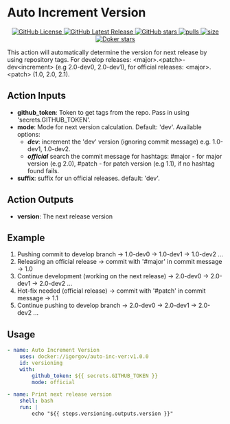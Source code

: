 # Auto Increment Version

<p align="center">
    <a href="https://github.com/IgorGov/auto-inc-ver/blob/main/LICENSE">
        <img alt="GitHub License" src="https://img.shields.io/github/license/IgorGov/auto-inc-ver?logo=GitHub&style=flat-square">
    </a>
    <a href="https://github.com/IgorGov/auto-inc-ver/releases/latest">
        <img alt="GitHub Latest Release" src="https://img.shields.io/github/v/release/IgorGov/auto-inc-ver?logo=GitHub&style=flat-square">
    </a>
    <a href="https://github.com/IgorGov/auto-inc-ver">
        <img alt="GitHub stars" src="https://img.shields.io/github/stars/IgorGov/auto-inc-ver?logo=GitHub&style=flat-square">
    </a>
    <a href="https://hub.docker.com/r/igorgov/auto-inc-ver">
      <img alt="pulls" src="https://img.shields.io/docker/pulls/igorgov/auto-inc-ver?logo=docker&color=%23099cec">
    </a>
    <a href="https://hub.docker.com/r/igorgov/auto-inc-ver">
      <img alt="size" src="https://img.shields.io/docker/image-size/igorgov/auto-inc-ver/latest?logo=docker&color=%23099cec">
    </a>
    <a href="https://hub.docker.com/r/igorgov/auto-inc-ver">
      <img alt="Doker stars" src="https://img.shields.io/docker/stars/igorgov/auto-inc-ver.svg?logo=docker&color=%23099cec">
    </a>
</p>

This action will automatically determine the version for next release by using repository tags. For develop releases: \<major\>.\<patch\>-dev\<increment\> (e.g 2.0-dev0, 2.0-dev1), for official releases: \<major\>.\<patch\> (1.0, 2.0, 2.1).

## Action Inputs

* **github_token**: Token to get tags from the repo. Pass in using 'secrets.GITHUB_TOKEN'.
* **mode**: Mode for next version calculation. Default: 'dev'. Available options:
  * ***dev***: increment the 'dev' version (ignoring commit message) e.g. 1.0-dev1, 1.0-dev2.
  * ***official*** search the commit message for hashtags: #major - for major version (e.g 2.0), #patch - for patch version (e.g 1.1), if no hashtag found fails.
* **suffix**: suffix for un official releases. default: 'dev'.

## Action Outputs

* **version**: The next release version

## Example

1. Pushing commit to develop branch -> 1.0-dev0 -> 1.0-dev1 -> 1.0-dev2 ...
2. Releasing an official release -> commit with '#major' in commit message -> 1.0
3. Continue development (working on the next release) -> 2.0-dev0 -> 2.0-dev1 -> 2.0-dev2 ...
4. Hot-fix needed (official release) -> commit with '#patch' in commit message -> 1.1
5. Continue pushing to develop branch -> 2.0-dev0 -> 2.0-dev1 -> 2.0-dev2 ...

## Usage

```yaml
- name: Auto Increment Version
    uses: docker://igorgov/auto-inc-ver:v1.0.0
    id: versioning
    with:
        github_token: ${{ secrets.GITHUB_TOKEN }}
        mode: official

- name: Print next release version
    shell: bash
    run: |
        echo "${{ steps.versioning.outputs.version }}"       
```
